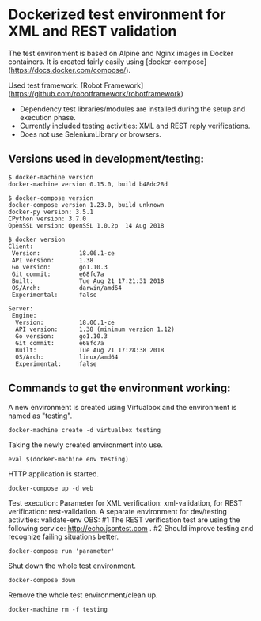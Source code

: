 # Dockerized test environment for XML and REST validation

The test environment is based on Alpine and Nginx images in Docker containers.
It is created fairly easily using [docker-compose] (https://docs.docker.com/compose/).

Used test framework: [Robot Framework] (https://github.com/robotframework/robotframework)
- Dependency test libraries/modules are installed during the setup and execution phase.
- Currently included testing activities: XML and REST reply verifications.
- Does not use SeleniumLibrary or browsers.

## Versions used in development/testing:
```
$ docker-machine version
docker-machine version 0.15.0, build b48dc28d

$ docker-compose version
docker-compose version 1.23.0, build unknown
docker-py version: 3.5.1
CPython version: 3.7.0
OpenSSL version: OpenSSL 1.0.2p  14 Aug 2018

$ docker version
Client:
 Version:           18.06.1-ce
 API version:       1.38
 Go version:        go1.10.3
 Git commit:        e68fc7a
 Built:             Tue Aug 21 17:21:31 2018
 OS/Arch:           darwin/amd64
 Experimental:      false

Server:
 Engine:
  Version:          18.06.1-ce
  API version:      1.38 (minimum version 1.12)
  Go version:       go1.10.3
  Git commit:       e68fc7a
  Built:            Tue Aug 21 17:28:38 2018
  OS/Arch:          linux/amd64
  Experimental:     false
```

## Commands to get the environment working:

A new environment is created using Virtualbox and the environment is named as "testing". 
```
docker-machine create -d virtualbox testing
```

Taking the newly created environment into use.
```
eval $(docker-machine env testing)
```

HTTP application is started.
```
docker-compose up -d web
```

Test execution: Parameter for XML verification: xml-validation, for REST verification: rest-validation. A separate environment for dev/testing activities: validate-env
OBS: #1 The REST verification test are using the following service: http://echo.jsontest.com . #2 Should improve testing and recognize failing situations better.
```
docker-compose run 'parameter'
```

Shut down the whole test environment.
```
docker-compose down
```

Remove the whole test environment/clean up.
```
docker-machine rm -f testing
```
